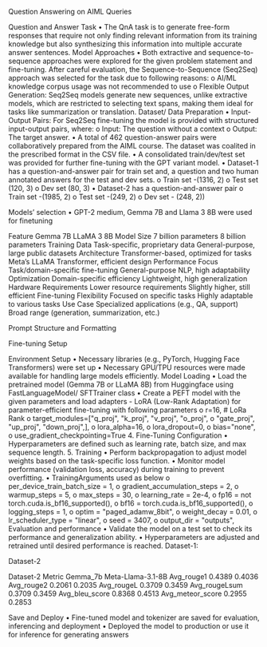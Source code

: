 
Question Answering on AIML Queries

Question and Answer Task
•	The QnA task is to generate free-form responses that require not only finding relevant information from its training knowledge but also synthesizing this information into multiple accurate answer sentences.
Model Approaches
•	Both extractive and sequence-to-sequence approaches were explored for the given problem statement and fine-tuning. After careful evaluation, the Sequence-to-Sequence (Seq2Seq) approach was selected for the task due to following reasons:
o	AI/ML knowledge corpus usage was not recommended to use 
o	Flexible Output Generation: Seq2Seq models generate new sequences, unlike extractive models, which are restricted to selecting text spans, making them ideal for tasks like summarization or translation.
Dataset/ Data Preparation
•	Input-Output Pairs: For Seq2Seq fine-tuning the model is provided with structured input-output pairs, where:
o	Input: The question without a context
o	Output: The target answer.
•	A total of 462 question-answer pairs were collaboratively prepared from the AIML course. The dataset was coalited in the prescribed format in the CSV file.
•	A consolidated train/dev/test set was provided for further fine-tuning with the GPT variant model.
•	Dataset-1 has a question-and-answer pair for train set and, a question and two human annotated answers for the test and dev sets.
o	Train set -(1316, 2)
o	Test set (120, 3)
o	Dev set (80, 3)
•	Dataset-2 has a question-and-answer pair
o	Train set -(1985, 2)
o	Test set -(249, 2)
o	Dev set - (248, 2))

Models’ selection
•	GPT-2 medium, Gemma 7B and Llama 3 8B were used for finetuning

Feature	Gemma 7B	LLaMA 3 8B
Model Size	7 billion parameters	8 billion parameters
Training Data	Task-specific, proprietary data	General-purpose, large public datasets
Architecture	Transformer-based, optimized for tasks	Meta’s LLaMA Transformer, efficient design
Performance Focus	Task/domain-specific fine-tuning	General-purpose NLP, high adaptability
Optimization	Domain-specific efficiency	Lightweight, high generalization
Hardware Requirements	Lower resource requirements	Slightly higher, still efficient
Fine-tuning Flexibility	Focused on specific tasks	Highly adaptable to various tasks
Use Case	Specialized applications (e.g., QA, support)	Broad range (generation, summarization, etc.)

Prompt Structure and Formatting

Fine-tuning Setup

Environment Setup
•	Necessary libraries (e.g., PyTorch, Hugging Face Transformers) were set up
•	Necessary GPU/TPU resources were made available for handling large models efficiently.
Model Loading
•	Load the pretrained model (Gemma 7B or LLaMA 8B) from Huggingface using FastLanguageModel/ SFTTrainer class
•	Create a PEFT model with the given parameters and load adapters - LoRA (Low-Rank Adaptation) for parameter-efficient fine-tuning with following parameters
o	    r=16, # LoRa Rank
o	    target_modules=["q_proj", "k_proj", "v_proj", "o_proj",
o	                      "gate_proj", "up_proj", "down_proj",],
o	    lora_alpha=16,
o	    lora_dropout=0,
o	    bias="none",
o	    use_gradient_checkpointing=True
4. Fine-Tuning Configuration
•	Hyperparameters are defined such as learning rate, batch size, and max sequence length.
5. Training
•	Perform backpropagation to adjust model weights based on the task-specific loss function.
•	Monitor model performance (validation loss, accuracy) during training to prevent overfitting.
•	TrainingArguments used as below
o	        per_device_train_batch_size = 1,
o	        gradient_accumulation_steps = 2,
o	        warmup_steps = 5,
o	        max_steps = 30,
o	        learning_rate = 2e-4,
o	        fp16 = not torch.cuda.is_bf16_supported(),
o	        bf16 = torch.cuda.is_bf16_supported(),
o	        logging_steps = 1,
o	        optim = "paged_adamw_8bit",
o	        weight_decay = 0.01,
o	        lr_scheduler_type = "linear",
o	        seed = 3407,
o	        output_dir = "outputs",
Evaluation and performance
•	Validate the model on a test set to check its performance and generalization ability.
•	Hyperparameters are adjusted and retrained until desired performance is reached.
Dataset-1:
  

Dataset-2
 

 
 

Dataset-2
Metric	Gemma_7b	Meta-Llama-3.1-8B
Avg_rouge1	0.4389	0.4036
Avg_rouge2	0.2061	0.2035
Avg_rougeL	0.3709	0.3459
Avg_rougeLsum	0.3709	0.3459
Avg_bleu_score	0.8368	0.4513
Avg_meteor_score	0.2955	0.2853

Save and Deploy
•	Fine-tuned model and tokenizer are saved for evaluation, inferencing and deployment
•	Deployed the model to production or use it for inference for generating answers
